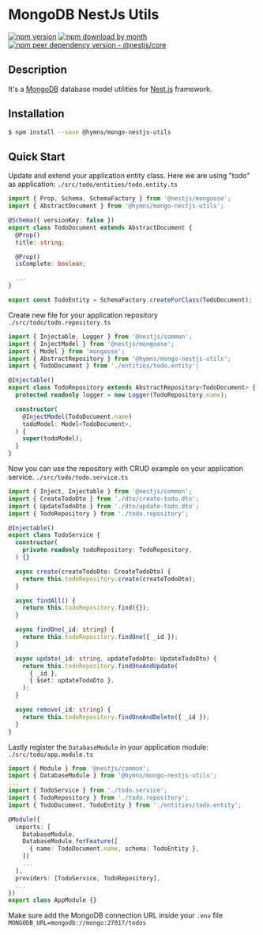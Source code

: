 # MongoDB NestJs Utils

[![npm version](https://img.shields.io/npm/v/mongo-nestjs-utils)](https://www.npmjs.com/package/mongo-nestjs-utils)
[![npm download by month](https://img.shields.io/npm/dm/mongo-nestjs-utils)](https://npmcharts.com/compare/mongo-nestjs-utils?minimal=true)
[![npm peer dependency version - @nestjs/core](https://img.shields.io/npm/dependency-version/mongo-nestjs-utils/peer/@nestjs/core)](https://github.com/nestjs/nest)

## Description

It's a [MongoDB](https://www.mongodb.com) database model utilities for [Nest.js](https://github.com/nestjs/nest) framework.

## Installation

```bash
$ npm install --save @hymns/mongo-nestjs-utils
```

## Quick Start

Update and extend your application entity class. Here we are using "todo" as application: `./src/todo/entities/todo.entity.ts`

```typescript
import { Prop, Schema, SchemaFactory } from '@nestjs/mongoose';
import { AbstractDocument } from '@hymns/mongo-nestjs-utils';

@Schema({ versionKey: false })
export class TodoDocument extends AbstractDocument {
  @Prop()
  title: string;

  @Prop()
  isComplete: boolean;

  ...
}

export const TodoEntity = SchemaFactory.createForClass(TodoDocument);

```

Create new file for your application repository `./src/todo/todo.repository.ts`

```typescript
import { Injectable, Logger } from '@nestjs/common';
import { InjectModel } from '@nestjs/mongoose';
import { Model } from 'mongoose';
import { AbstractRepository } from '@hymns/mongo-nestjs-utils';
import { TodoDocument } from './entities/todo.entity';

@Injectable()
export class TodoRepository extends AbstractRepository<TodoDocument> {
  protected readonly logger = new Logger(TodoRepository.name);

  constructor(
    @InjectModel(TodoDocument.name)
    todoModel: Model<TodoDocument>,
  ) {
    super(todoModel);
  }
}
```

Now you can use the repository with CRUD example on your application service.
`./src/todo/todo.service.ts`

```typescript
import { Inject, Injectable } from '@nestjs/common';
import { CreateTodoDto } from './dto/create-todo.dto';
import { UpdateTodoDto } from './dto/update-todo.dto';
import { TodoRepository } from './todo.repository';

@Injectable()
export class TodoService {
  constructor(
    private readonly todoRepository: TodoRepository,
  ) {}

  async create(createTodoDto: CreateTodoDto) {
    return this.todoRepository.create(createTodoDto);
  }

  async findAll() {
    return this.todoRepository.find({});
  }

  async findOne(_id: string) {
    return this.todoRepository.findOne({ _id });
  }

  async update(_id: string, updateTodoDto: UpdateTodoDto) {
    return this.todoRepository.findOneAndUpdate(
      { _id },
      { $set: updateTodoDto },
    );
  }

  async remove(_id: string) {
    return this.todoRepository.findOneAndDelete({ _id });
  }
}
```

Lastly register the `DatabaseModule` in your application module: `./src/todo/app.module.ts`

```typescript
import { Module } from '@nestjs/common';
import { DatabaseModule } from '@hymns/mongo-nestjs-utils';
...
import { TodoService } from './todo.service';
import { TodoRepository } from './todo.repository';
import { TodoDocument, TodoEntity } from './entities/todo.entity';

@Module({
  imports: [
    DatabaseModule,
    DatabaseModule.forFeature([
      { name: TodoDocument.name, schema: TodoEntity },
    ])
    ...
  ],
  providers: [TodoService, TodoRepository],
  ...
})
export class AppModule {}
```

Make sure add the MongoDB connection URL inside your `.env` file `MONGODB_URL=mongodb://mongo:27017/todos`
